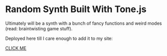 # Random Synth Built With Tone.js
Ultimately will be a synth with a bunch of fancy functions and weird modes (read: braintwisting game stuff).

Deployed here till I care enough to add it to my site:


[CLICK ME](https://zealous-northcutt-6cd622.netlify.com/)


